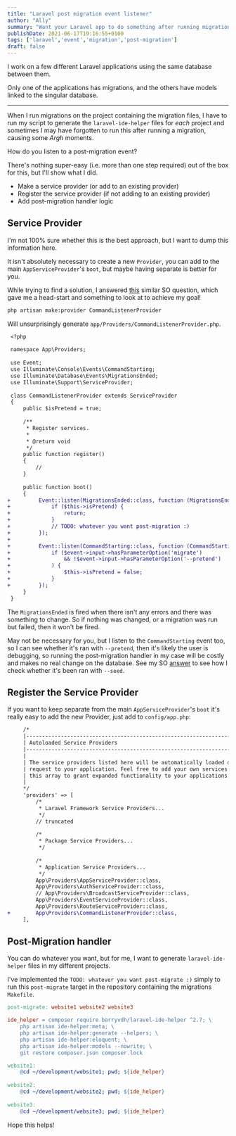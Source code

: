 ```yaml
---
title: "Laravel post migration event listener"
author: "Ally"
summary: "Want your Laravel app to do something after running migrations? Here's how I did it."
publishDate: 2021-06-17T19:16:55+0100
tags: ['laravel','event','migration','post-migration']
draft: false
---
```


I work on a few different Laravel applications using the same database between them.

Only one of the applications has migrations, and the others have models linked to the singular database.

---

When I run migrations on the project containing the migration files, I have to run my script to generate the `laravel-ide-helper` files for *each* project and sometimes I may have forgotten to run this after running a migration, causing some *Argh* moments.

How do you listen to a post-migration event?

There's nothing super-easy (i.e. more than one step required) out of the box for this, but I'll show what I did.

- Make a service provider (or add to an existing provider)
- Register the service provider (if not adding to an existing provider)
- Add post-migration handler logic

## Service Provider

I'm not 100% sure whether this is the best approach, but I want to dump this information here.

It isn't absolutely necessary to create a new `Provider`, you can add to the main `AppServiceProvider`'s `boot`, but maybe having separate is better for you.

While trying to find a solution, I answered [this](https://stackoverflow.com/questions/63194721) similar SO question, which gave me a head-start and something to look at to achieve my goal!

```bash
php artisan make:provider CommandListenerProvider
```

Will unsurprisingly generate `app/Providers/CommandListenerProvider.php`.

```diff
 <?php
 
 namespace App\Providers;
 
 use Event;
 use Illuminate\Console\Events\CommandStarting;
 use Illuminate\Database\Events\MigrationsEnded;
 use Illuminate\Support\ServiceProvider;
 
 class CommandListenerProvider extends ServiceProvider
 {
     public $isPretend = true;
     
     /**
      * Register services.
      *
      * @return void
      */
     public function register()
     {
         //
     }
     
     public function boot()
     {
+         Event::listen(MigrationsEnded::class, function (MigrationsEnded $event) {
+             if ($this->isPretend) {
+                 return;
+             }
+             // TODO: whatever you want post-migration :)
+         });
+
+         Event::listen(CommandStarting::class, function (CommandStarting $event) {
+             if ($event->input->hasParameterOption('migrate')
+                 && !$event->input->hasParameterOption('--pretend')
+             ) {
+                 $this->isPretend = false;
+             }
+         });
     }
 }
```

The `MigrationsEnded` is fired when there isn't any errors and there was something to change. So if nothing was changed, or a migration was run but failed, then it won't be fired.

May not be necessary for you, but I listen to the `CommandStarting` event too, so I can see whether it's ran with `--pretend`, then it's likely the user is debugging, so running the post-migration handler in my case will be costly and makes no real change on the database. See my SO [answer](https://stackoverflow.com/questions/63194721/laravel-intercept-multi-parameter-artisan-event/68025467#68025467) to see how I check whether it's been ran with `--seed`.

## Register the Service Provider

If you want to keep separate from the main `AppServiceProvider`'s `boot` it's really easy to add the new Provider, just add to `config/app.php`:

```diff
     /*
     |--------------------------------------------------------------------------
     | Autoloaded Service Providers
     |--------------------------------------------------------------------------
     |
     | The service providers listed here will be automatically loaded on the
     | request to your application. Feel free to add your own services to
     | this array to grant expanded functionality to your applications.
     |
     */
     'providers' => [
         /*
          * Laravel Framework Service Providers...
          */
         // truncated
         
         /*
          * Package Service Providers...
          */
          
         /*
          * Application Service Providers...
          */
         App\Providers\AppServiceProvider::class,
         App\Providers\AuthServiceProvider::class,
         // App\Providers\BroadcastServiceProvider::class,
         App\Providers\EventServiceProvider::class,
         App\Providers\RouteServiceProvider::class,
+        App\Providers\CommandListenerProvider::class,
     ],
```

## Post-Migration handler

You can do whatever you want, but for me, I want to generate `laravel-ide-helper` files in my different projects.

I've implemented the `TODO: whatever you want post-migrate :)` simply to run this `post-migrate` target in the repository containing the migrations `Makefile`.

```makefile
post-migrate: website1 website2 website3

ide_helper = composer require barryvdh/laravel-ide-helper ^2.7; \
	php artisan ide-helper:meta; \
	php artisan ide-helper:generate --helpers; \
	php artisan ide-helper:eloquent; \
	php artisan ide-helper:models --nowrite; \
	git restore composer.json composer.lock

website1:
	@cd ~/development/website1; pwd; ${ide_helper}
	
website2:
	@cd ~/development/website2; pwd; ${ide_helper}
	
website3:
	@cd ~/development/website3; pwd; ${ide_helper}
```

Hope this helps!
